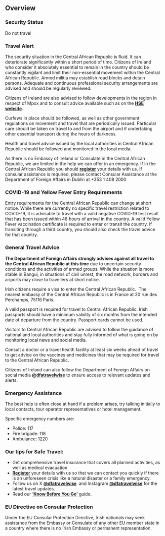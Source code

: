 ## Overview

### **Security Status**

Do not travel

### **Travel Alert**

The security situation in the Central African Republic is fluid. It can deteriorate significantly within a short period of time. Citizens of Ireland who consider it absolutely essential to remain in the country should be constantly vigilant and limit their non-essential movement within the Central African Republic. Armed militia may establish road blocks and detain persons. Adequate and continuous professional security arrangements are advised and should be regularly reviewed.

Citizens of Ireland are also advised to follow developments in the region in respect of Mpox and to consult advice available such as on the [**HSE website**](https://www2.hse.ie/conditions/mpox/).

Curfews in place should be followed, as well as other government regulations on movement and travel that are periodically issued. Particular care should be taken on travel to and from the airport and if undertaking other essential transport during the hours of darkness.

Health and travel advice issued by the local authorities in Central African Republic should be followed and monitored in the local media.

As there is no Embassy of Ireland or Consulate in the Central African Republic, we are limited in the help we can offer in an emergency. If in the Central African Republic you should [**register**](/en/dfa/overseas-travel/citizens-registration/) your details with us. If consular assistance is required, please contact Consular Assistance at the Department of Foreign Affairs in Dublin at +353 1 408 2000

### **COVID-19 and Yellow Fever Entry Requirements**

Entry requirements for the Central African Republic can change at short notice. While there are currently no specific travel restriction related to COVID-19, it is advisable to travel with a valid negative COVID-19 test result that has been issued within 48 hours of arrival in the country. A valid Yellow Fever vaccination certificate is required to enter or transit the country. If transiting through a third country, you should also check the travel advice for that country.

### **General Travel Advice**

**The Department of Foreign Affairs strongly advises against all travel to the Central African Republic at this time** due to uncertain security conditions and the activities of armed groups. While the situation is more stable in Bangui, in situations of civil unrest, the road network, borders and airports may close to travellers at short notice.

Irish citizens require a visa to enter the Central African Republic.  The nearest embassy of the Central African Republic is in France at 30 rue des Perchamps, 75116 Paris.

A valid passport is required for travel to Central African Republic. Irish passports should have a minimum validity of six months from the intended date of departure from the country. Passport cards cannot be used.

Visitors to Central African Republic are advised to follow the guidance of national and local authorities and stay fully informed of what is going on by monitoring local news and social media.

Consult a doctor or a travel health facility at least six weeks ahead of travel to get advice on the vaccines and medicines that may be required for travel to the Central African Republic.

Citizens of Ireland can also follow the Department of Foreign Affairs on social media [**@dfatravelwise**](https://twitter.com/DFATravelWise) to ensure access to relevant updates and alerts.

### **Emergency Assistance**

The best help is often close at hand if a problem arises, try talking initially to local contacts, tour operator representatives or hotel management.

Specific emergency numbers are:

* Police: 117
* Fire brigade: 118
* Ambulance: 1220

### **Our tips for Safe Travel:**

* Get comprehensive travel insurance that covers all planned activities, as well as medical evacuation.
* [**Register**](/en/dfa/overseas-travel/citizens-registration/) your details with us so that we can contact you quickly if there is an unforeseen crisis like a natural disaster or a family emergency.
* Follow us on X [**@dfatravelwise**](https://www.twitter.com/DFATravelWise)  and Instagram [**@dfatravelwise**](https://www.instagram.com/dfatravelwise/) for the latest travel updates.
* Read our [**‘Know Before You Go’**](/en/dfa/overseas-travel/know-before-you-go/) guide.

### **EU Directive on Consular Protection**

Under the EU Consular Protection Directive, Irish nationals may seek assistance from the Embassy or Consulate of any other EU member state in a country where there is no Irish Embassy or permanent representation.